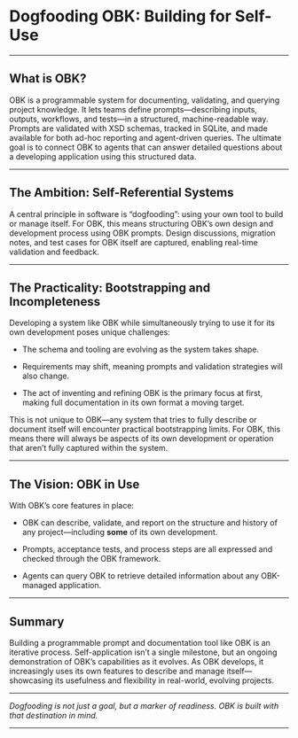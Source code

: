 # **Dogfooding OBK: Building for Self-Use**

* * *

## **What is OBK?**

OBK is a programmable system for documenting, validating, and querying project knowledge. It lets teams define prompts—describing inputs, outputs, workflows, and tests—in a structured, machine-readable way. Prompts are validated with XSD schemas, tracked in SQLite, and made available for both ad-hoc reporting and agent-driven queries. The ultimate goal is to connect OBK to agents that can answer detailed questions about a developing application using this structured data.

* * *

## **The Ambition: Self-Referential Systems**

A central principle in software is “dogfooding”: using your own tool to build or manage itself. For OBK, this means structuring OBK’s own design and development process using OBK prompts. Design discussions, migration notes, and test cases for OBK itself are captured, enabling real-time validation and feedback.

* * *

## **The Practicality: Bootstrapping and Incompleteness**

Developing a system like OBK while simultaneously trying to use it for its own development poses unique challenges:

* The schema and tooling are evolving as the system takes shape.
    
* Requirements may shift, meaning prompts and validation strategies will also change.
    
* The act of inventing and refining OBK is the primary focus at first, making full documentation in its own format a moving target.
    

This is not unique to OBK—any system that tries to fully describe or document itself will encounter practical bootstrapping limits. For OBK, this means there will always be aspects of its own development or operation that aren’t fully captured within the system.

* * *

## **The Vision: OBK in Use**

With OBK’s core features in place:

* OBK can describe, validate, and report on the structure and history of any project—including **some** of its own development.
    
* Prompts, acceptance tests, and process steps are all expressed and checked through the OBK framework.
    
* Agents can query OBK to retrieve detailed information about any OBK-managed application.
    
    

* * *

## **Summary**

Building a programmable prompt and documentation tool like OBK is an iterative process. Self-application isn’t a single milestone, but an ongoing demonstration of OBK’s capabilities as it evolves. As OBK develops, it increasingly uses its own features to describe and manage itself—showcasing its usefulness and flexibility in real-world, evolving projects.

* * *

_Dogfooding is not just a goal, but a marker of readiness. OBK is built with that destination in mind._

* * *
